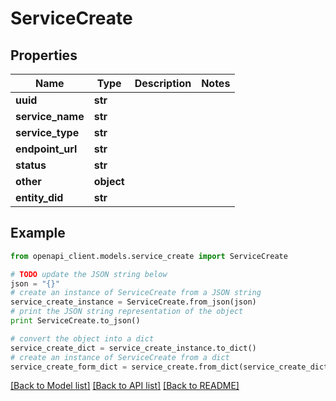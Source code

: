 # ServiceCreate

## Properties

| Name             | Type       | Description | Notes |
| ---------------- | ---------- | ----------- | ----- |
| **uuid**         | **str**    |             |
| **service_name** | **str**    |             |
| **service_type** | **str**    |             |
| **endpoint_url** | **str**    |             |
| **status**       | **str**    |             |
| **other**        | **object** |             |
| **entity_did**   | **str**    |             |

## Example

```python
from openapi_client.models.service_create import ServiceCreate

# TODO update the JSON string below
json = "{}"
# create an instance of ServiceCreate from a JSON string
service_create_instance = ServiceCreate.from_json(json)
# print the JSON string representation of the object
print ServiceCreate.to_json()

# convert the object into a dict
service_create_dict = service_create_instance.to_dict()
# create an instance of ServiceCreate from a dict
service_create_form_dict = service_create.from_dict(service_create_dict)
```

[[Back to Model list]](../README.md#documentation-for-models) [[Back to API list]](../README.md#documentation-for-api-endpoints) [[Back to README]](../README.md)

